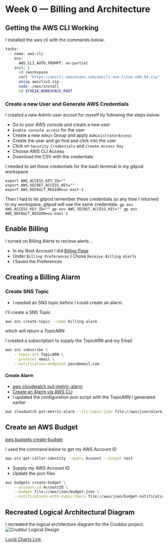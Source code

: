 # Week 0 — Billing and Architecture

## Getting the AWS CLI Working

I installed the aws cli with the commands below:

```sh
tasks:
  - name: aws-cli
    env:
      AWS_CLI_AUTO_PROMPT: on-partial
    init: |
      cd /workspace
      curl "https://awscli.amazonaws.com/awscli-exe-linux-x86_64.zip" -o "awscliv2.zip"
      unzip awscliv2.zip
      sudo ./aws/install
      cd $THEIA_WORKSPACE_ROOT
```

### Create a new User and Generate AWS Credentials
I created a new Admin user accout for myself by following the steps below:

- Go to your AWS console and create a new user
- `Enable console access` for the user
- Create a new `Admin` Group and apply `AdministratorAccess`
- Create the user and go find and click into the user
- Click on `Security Credentials` and `Create Access Key`
- Choose AWS CLI Access
- Download the CSV with the credentials

I needed to set these credentials for the bash terminal in my gitpod workspace
```
export AWS_ACCESS_KEY_ID=""
export AWS_SECRET_ACCESS_KEY=""
export AWS_DEFAULT_REGION=us-east-1
```

Then I had to let gitpod remember these credentials so any time I returned to my workspace, gitpod will use the same credentials.
``
gp env AWS_ACCESS_KEY_ID=""
gp env AWS_SECRET_ACCESS_KEY=""
gp env AWS_DEFAULT_REGION=us-east-1
``

## Enable Billing 

I turned on Billing Alerts to recieve alerts...


- In my Root Account I did [Billing Page](https://console.aws.amazon.com/billing/)
- Under `Billing Preferences` I Chose `Receive Billing Alerts`
- I Saved the Preferences


## Creating a Billing Alarm

### Create SNS Topic

- I needed an SNS topic before I could create an alarm.

I'll create a SNS Topic
```sh
aws sns create-topic --name billing-alarm
```
which will return a TopicARN

I created a subscription to supply the TopicARN and my Email
```sh
aws sns subscribe \
    --topic-arn TopicARN \
    --protocol email \
    --notification-endpoint your@email.com
```

#### Create Alarm

- [aws cloudwatch put-metric-alarm](https://docs.aws.amazon.com/cli/latest/reference/cloudwatch/put-metric-alarm.html)
- [Create an Alarm via AWS CLI](https://aws.amazon.com/premiumsupport/knowledge-center/cloudwatch-estimatedcharges-alarm/)
- I updated the configuration json script with the TopicARN I generated earlier

```sh
aws cloudwatch put-metric-alarm --cli-input-json file://aws/json/alarm_config.json
```

## Create an AWS Budget

[aws budgets create-budget](https://docs.aws.amazon.com/cli/latest/reference/budgets/create-budget.html)

I used the command below to get my AWS Account ID
```sh
aws sts get-caller-identity --query Account --output text
```

- Supply my AWS Account ID
- Update the json files

```sh
aws budgets create-budget \
    --account-id AccountID \
    --budget file://aws/json/budget.json \
    --notifications-with-subscribers file://aws/json/budget-notifications-with-subscribers.json
```

## Recreated Logical Architectural Diagram

I recreated the logical architecture diagram for the Cruddur project.
![Cruddur Logical Design](/assets/logical-architecture.png)

[Lucid Charts Link](https://lucid.app/lucidchart/e221693a-21ad-4d1f-b3d5-244a7ec82928/edit?viewport_loc=142%2C-219%2C1820%2C901%2CR01soSDRiqq8&invitationId=inv_11ea1ea9-36cd-41c5-97ae-a7c7f9fdfc82)
